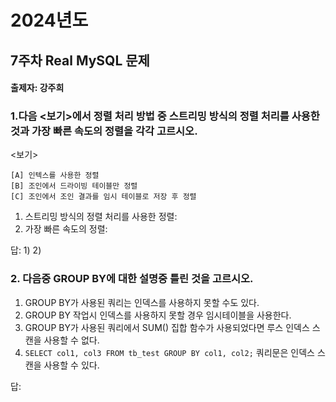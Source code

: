 # 2024년도
## 7주차 Real MySQL 문제
#### 출제자: 강주희

### 1.다음 <보기>에서 정렬 처리 방법 중 스트리밍 방식의 정렬 처리를 사용한 것과 가장 빠른 속도의 정렬을 각각 고르시오.
<보기>
```
[A] 인텍스를 사용한 정렬
[B] 조인에서 드라이빙 테이블만 정렬
[C] 조인에서 조인 결과를 임시 테이블로 저장 후 정렬
```

1) 스트리밍 방식의 정렬 처리를 사용한 정렬: 
2) 가장 빠른 속도의 정렬: 

답: 
1) 
2) 


### 2. 다음중 GROUP BY에 대한 설명중 틀린 것을 고르시오.
1) GROUP BY가 사용된 쿼리는 인덱스를 사용하지 못할 수도 있다.
2) GROUP BY 작업시 인덱스를 사용하지 못할 경우 임시테이블을 사용한다.
3) GROUP BY가 사용된 쿼리에서 SUM() 집합 함수가 사용되었다면 루스 인덱스 스캔을 사용할 수 없다.
4) `SELECT col1, col3 FROM tb_test GROUP BY col1, col2;` 쿼리문은 인덱스 스캔을 사용할 수 있다.

답: 
